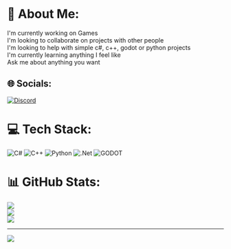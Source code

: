 # 💫 About Me:
I'm currently working on Games<br>I'm looking to collaborate on projects with other people<br>I'm looking to help with simple c#, c++, godot or python projects<br>I'm currently learning anything I feel like<br>Ask me about anything you want<br>


## 🌐 Socials:
[![Discord](https://img.shields.io/badge/Discord-%237289DA.svg?logo=discord&logoColor=white)](https://discord.gg/MARI0x83#5842) 

# 💻 Tech Stack:
![C#](https://img.shields.io/badge/c%23-%23239120.svg?style=for-the-badge&logo=c-sharp&logoColor=white) ![C++](https://img.shields.io/badge/c++-%2300599C.svg?style=for-the-badge&logo=c%2B%2B&logoColor=white) ![Python](https://img.shields.io/badge/python-3670A0?style=for-the-badge&logo=python&logoColor=ffdd54) ![.Net](https://img.shields.io/badge/.NET-5C2D91?style=for-the-badge&logo=.net&logoColor=white) ![GODOT](https://img.shields.io/badge/godot-3582bb.svg?style=for-the-badge&logo=godot-engine&logoColor=white)
# 📊 GitHub Stats:
![](https://github-readme-stats.vercel.app/api?username=MARIUCHINAS&theme=dark&hide_border=false&include_all_commits=true&count_private=true)<br/>
![](https://github-readme-streak-stats.herokuapp.com/?user=MARIUCHINAS&theme=dark&hide_border=false)<br/>
![](https://github-readme-stats.vercel.app/api/top-langs/?username=MARIUCHINAS&theme=dark&hide_border=false&include_all_commits=true&count_private=true&layout=compact)

---
[![](https://visitcount.itsvg.in/api?id=MARIUCHINAS&icon=0&color=0)](https://visitcount.itsvg.in)

<!-- Proudly created with GPRM ( https://gprm.itsvg.in ) -->

